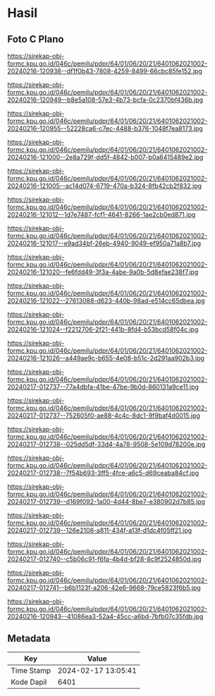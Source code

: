 # Hasil

## Foto C Plano

https://sirekap-obj-formc.kpu.go.id/046c/pemilu/pdpr/64/01/06/20/21/6401062021002-20240216-120938--df1f0b43-7808-4259-8499-66cbc85fe152.jpg

https://sirekap-obj-formc.kpu.go.id/046c/pemilu/pdpr/64/01/06/20/21/6401062021002-20240216-120949--b8e5a108-57e3-4b73-bcfa-0c2370bf436b.jpg

https://sirekap-obj-formc.kpu.go.id/046c/pemilu/pdpr/64/01/06/20/21/6401062021002-20240216-120955--52228ca6-c7ec-4488-b376-1048f7ea8173.jpg

https://sirekap-obj-formc.kpu.go.id/046c/pemilu/pdpr/64/01/06/20/21/6401062021002-20240216-121000--2e8a729f-dd5f-4842-b007-b0a6415489e2.jpg

https://sirekap-obj-formc.kpu.go.id/046c/pemilu/pdpr/64/01/06/20/21/6401062021002-20240216-121005--ac14d074-6719-470a-b324-8fb42cb2f832.jpg

https://sirekap-obj-formc.kpu.go.id/046c/pemilu/pdpr/64/01/06/20/21/6401062021002-20240216-121012--1d7e7487-fcf1-4641-8266-1ae2cb0ed871.jpg

https://sirekap-obj-formc.kpu.go.id/046c/pemilu/pdpr/64/01/06/20/21/6401062021002-20240216-121017--e9ad34bf-26eb-4940-9049-ef950a71a8b7.jpg

https://sirekap-obj-formc.kpu.go.id/046c/pemilu/pdpr/64/01/06/20/21/6401062021002-20240216-121020--fe6fdd49-3f3a-4abe-9a0b-5d8efae238f7.jpg

https://sirekap-obj-formc.kpu.go.id/046c/pemilu/pdpr/64/01/06/20/21/6401062021002-20240216-121022--27613088-d623-440b-98ad-e514cc65dbea.jpg

https://sirekap-obj-formc.kpu.go.id/046c/pemilu/pdpr/64/01/06/20/21/6401062021002-20240216-121024--f2212706-2f21-441b-8fd4-b53bcd58f04c.jpg

https://sirekap-obj-formc.kpu.go.id/046c/pemilu/pdpr/64/01/06/20/21/6401062021002-20240216-121026--a449ae9c-b655-4e08-b51c-2d291aa902b3.jpg

https://sirekap-obj-formc.kpu.go.id/046c/pemilu/pdpr/64/01/06/20/21/6401062021002-20240217-012737--77a4dbfa-41be-47be-9b0d-860131a9ce11.jpg

https://sirekap-obj-formc.kpu.go.id/046c/pemilu/pdpr/64/01/06/20/21/6401062021002-20240217-012737--752605f0-ae88-4c4c-8dc1-9f9baf4d0015.jpg

https://sirekap-obj-formc.kpu.go.id/046c/pemilu/pdpr/64/01/06/20/21/6401062021002-20240217-012738--025dd5df-33d4-4a78-9508-5e109d78200e.jpg

https://sirekap-obj-formc.kpu.go.id/046c/pemilu/pdpr/64/01/06/20/21/6401062021002-20240217-012738--7f54b693-3ff5-4fce-a6c5-d69ceaba84cf.jpg

https://sirekap-obj-formc.kpu.go.id/046c/pemilu/pdpr/64/01/06/20/21/6401062021002-20240217-012739--d169f092-1a00-4d44-8be7-e380902d7b85.jpg

https://sirekap-obj-formc.kpu.go.id/046c/pemilu/pdpr/64/01/06/20/21/6401062021002-20240217-012739--126e2108-a811-434f-a13f-d1dc4f05ff21.jpg

https://sirekap-obj-formc.kpu.go.id/046c/pemilu/pdpr/64/01/06/20/21/6401062021002-20240217-012740--c5b06c91-f6fa-4b4d-bf28-8c9f2524850d.jpg

https://sirekap-obj-formc.kpu.go.id/046c/pemilu/pdpr/64/01/06/20/21/6401062021002-20240217-012741--b6b1123f-a206-42e6-9668-79ce5823f6b5.jpg

https://sirekap-obj-formc.kpu.go.id/046c/pemilu/pdpr/64/01/06/20/21/6401062021002-20240216-120943--41086ea3-52a4-45cc-a6bd-7bfb07c35fdb.jpg


## Metadata

| Key        | Value               |
| ---------- | ------------------- |
| Time Stamp | 2024-02-17 13:05:41 |
| Kode Dapil | 6401                |



